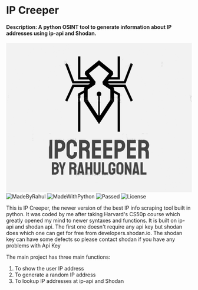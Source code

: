 # IP Creeper
#### Description: A python OSINT tool to generate information about IP addresses using ip-api and Shodan.

![Logo - Spider made of pen nib and sci fi design with Program and owner name below](https://raw.githubusercontent.com/RahulGonal/IpCreeper/main/Untitled3_20210628143230.png)
![MadeByRahul](https://img.shields.io/badge/Made%20By-RahulGonal-orange)
![MadeWithPython](https://img.shields.io/badge/Made%20With-Python-blue)
![Passed](https://img.shields.io/badge/Tests-Succesfully%20Passed-brightgreen)
![License](https://img.shields.io/badge/License-MIT-orange)


This is IP Creeper, the newer version of the best IP info scraping tool built in python.
It was coded by me after taking Harvard's CS50p course which greatly opened my mind to newer syntaxes and functions. It is built on ip-api and shodan api.
The first one doesn't require any api key but shodan does which one can get for free from developers.shodan.io.
The shodan key can have some defects so please contact shodan if you have any problems with Api Key

The main project has three main functions:
1. To show the user IP address
2. To generate a random IP address
3. To lookup IP addresses at ip-api and Shodan

